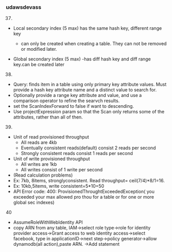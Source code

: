 ### udawsdevass

37.
- Local secondary index (5 max) has the same hash key, different range key
  - can only be created when creating a table. They can not be removed or modified later.

- Global secondary index (5 max)
  -has diff hash key and diff range key.can be created later

38.
- Query: finds item in a table using only primary key attribute values. Must provide a hash key attribute name and a distinct value to search for.
- Optionally provide a range key attribute and value, and use a comparison operator to refine the searvch results.
- set the ScanIndexForward to false if want to descending.
- Use projectExpression param so that the Scan only returns some of the attributes, rather than all of then.

39.
- Unit of read provisioned throughput
  - All reads are 4kb
  - Eventually consistent reads(default) consist 2 reads per second
  - Strongly consistent reads consist 1 reads per second
- Unit of write provisioned throughput
  - All writes are 1kb
  - All writes consist of 1 write per second
- (Read calculation problems)
- Ex: 7kb, 8items, stronglyconsistent. Read throughput= ceil(7/4)*8/1=16.
- Ex: 10kb,5items, write consistent=5*10=50
- API Error code: 400: ProvisionedThroughtExceededException( you exceeded your max allowed pro thou for a table or for one or more global sec indexes)

40
- AssumeRoleWithWebIdentity API
- copy ARN from any table, IAM->select role type->role for identity provider access->Grant access to web identity access->select facebook, type in applicationID->next step->policy generator->allow dynamodb(all action),paste ARN. ->Add statement
